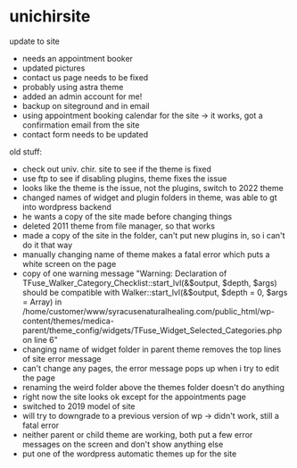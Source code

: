 # unichirsite
update to site



- needs an appointment booker
- updated pictures
- contact us page needs to be fixed
- probably using astra theme
- added an admin account for me!
- backup on siteground and in email
- using appointment booking calendar for the site -> it works, got a confirmation email from the site
- contact form needs to be updated



old stuff:
  - check out univ. chir. site to see if the theme is fixed
  - use ftp to see if disabling plugins, theme fixes the issue
  - looks like the theme is the issue, not the plugins, switch to 2022 theme
  - changed names of widget and plugin folders in theme, was able to gt into wordpress backend
  - he wants a copy of the site made before changing things
  - deleted 2011 theme from file manager, so that works
  - made a copy of the site in the folder, can't put new plugins in, so i can't do it that way
  - manually changing name of theme makes a fatal error which puts a white screen on the page
  - copy of one warning message "Warning: Declaration of TFuse_Walker_Category_Checklist::start_lvl(&$output, $depth, $args) should be compatible with Walker::start_lvl(&$output, $depth = 0, $args = Array) in /home/customer/www/syracusenaturalhealing.com/public_html/wp-content/themes/medica-parent/theme_config/widgets/TFuse_Widget_Selected_Categories.php on line 6"
  - changing name of widget folder in parent theme removes the top lines of site error message
  - can't change any pages, the error message pops up when i try to edit the page
  - renaming the weird folder above the themes folder doesn't do anything
  - right now the site looks ok except for the appointments page
  - switched to 2019 model of site
  - will try to downgrade to a previous version of wp -> didn't work, still a fatal error
  - neither parent or child theme are working, both put a few error messages on the screen and don't show anything else
  - put one of the wordpress automatic themes up for the site

